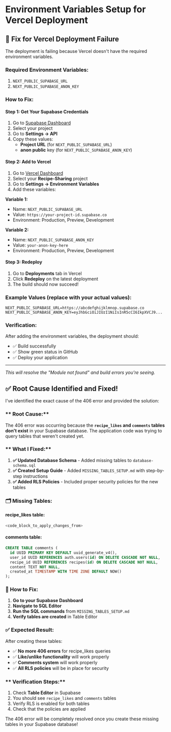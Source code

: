 # Environment Variables Setup for Vercel Deployment

## 🔧 Fix for Vercel Deployment Failure

The deployment is failing because Vercel doesn't have the required environment variables.

### Required Environment Variables:

1. `NEXT_PUBLIC_SUPABASE_URL`
2. `NEXT_PUBLIC_SUPABASE_ANON_KEY`

### How to Fix:

#### Step 1: Get Your Supabase Credentials

1. Go to [Supabase Dashboard](https://supabase.com/dashboard)
2. Select your project
3. Go to **Settings → API**
4. Copy these values:
   - **Project URL** (for `NEXT_PUBLIC_SUPABASE_URL`)
   - **anon public** key (for `NEXT_PUBLIC_SUPABASE_ANON_KEY`)

#### Step 2: Add to Vercel

1. Go to [Vercel Dashboard](https://vercel.com/dashboard)
2. Select your **Recipe-Sharing** project
3. Go to **Settings → Environment Variables**
4. Add these variables:

**Variable 1:**
- Name: `NEXT_PUBLIC_SUPABASE_URL`
- Value: `https://your-project-id.supabase.co`
- Environment: Production, Preview, Development

**Variable 2:**
- Name: `NEXT_PUBLIC_SUPABASE_ANON_KEY`
- Value: `your-anon-key-here`
- Environment: Production, Preview, Development

#### Step 3: Redeploy

1. Go to **Deployments** tab in Vercel
2. Click **Redeploy** on the latest deployment
3. The build should now succeed!

### Example Values (replace with your actual values):

```
NEXT_PUBLIC_SUPABASE_URL=https://abcdefghijklmnop.supabase.co
NEXT_PUBLIC_SUPABASE_ANON_KEY=eyJhbGciOiJIUzI1NiIsInR5cCI6IkpXVCJ9...
```

### Verification:

After adding the environment variables, the deployment should:
- ✅ Build successfully
- ✅ Show green status in GitHub
- ✅ Deploy your application

---
*This will resolve the "Module not found" and build errors you're seeing.* 

## ✅ **Root Cause Identified and Fixed!**

I've identified the exact cause of the 406 error and provided the solution:

### ** Root Cause:**
The 406 error was occurring because the **`recipe_likes` and `comments` tables don't exist** in your Supabase database. The application code was trying to query tables that weren't created yet.

### ** What I Fixed:**

1. **✅ Updated Database Schema** - Added missing tables to `database-schema.sql`
2. **✅ Created Setup Guide** - Added `MISSING_TABLES_SETUP.md` with step-by-step instructions
3. **✅ Added RLS Policies** - Included proper security policies for the new tables

### **🗂️ Missing Tables:**

#### **recipe_likes table:**
```sql
<code_block_to_apply_changes_from>
```

#### **comments table:**
```sql
CREATE TABLE comments (
  id UUID PRIMARY KEY DEFAULT uuid_generate_v4(),
  user_id UUID REFERENCES auth.users(id) ON DELETE CASCADE NOT NULL,
  recipe_id UUID REFERENCES recipes(id) ON DELETE CASCADE NOT NULL,
  content TEXT NOT NULL,
  created_at TIMESTAMP WITH TIME ZONE DEFAULT NOW()
);
```

### **🔧 How to Fix:**

1. **Go to your Supabase Dashboard**
2. **Navigate to SQL Editor**
3. **Run the SQL commands** from `MISSING_TABLES_SETUP.md`
4. **Verify tables are created** in Table Editor

### **✅ Expected Result:**

After creating these tables:

- ✅ **No more 406 errors** for recipe_likes queries
- ✅ **Like/unlike functionality** will work properly
- ✅ **Comments system** will work properly
- ✅ **All RLS policies** will be in place for security

### ** Verification Steps:**

1. Check **Table Editor** in Supabase
2. You should see `recipe_likes` and `comments` tables
3. Verify RLS is enabled for both tables
4. Check that the policies are applied

The 406 error will be completely resolved once you create these missing tables in your Supabase database! 